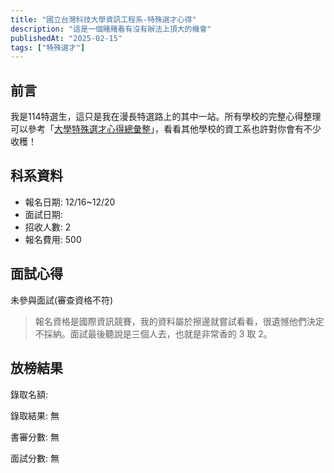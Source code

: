 ```yaml
---
title: "國立台灣科技大學資訊工程系-特殊選才心得"
description: "這是一個賭賭看有沒有辦法上頂大的機會"
publishedAt: "2025-02-15"
tags: ["特殊選才"]
---
```


## 前言

我是114特選生，這只是我在漫長特選路上的其中一站。所有學校的完整心得整理可以參考「[大學特殊選才心得總彙整](/blogs/special)」，看看其他學校的資工系也許對你會有不少收穫！

## 科系資料

- 報名日期: 12/16~12/20
- 面試日期:
- 招收人數: 2
- 報名費用: 500

## 面試心得

未參與面試(審查資格不符)

> 報名資格是國際資訊競賽，我的資料屬於擦邊就嘗試看看，很遺憾他們決定不採納。面試最後聽說是三個人去，也就是非常香的 3 取 2。

## 放榜結果

錄取名額:

錄取結果: 無

書審分數: 無

面試分數: 無
